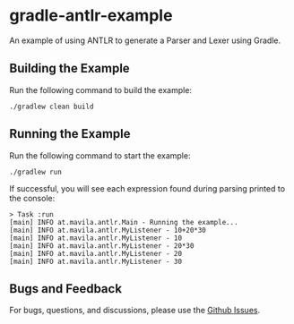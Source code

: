 # gradle-antlr-example

An example of using ANTLR to generate a Parser and Lexer using Gradle.

## Building the Example
Run the following command to build the example:

    ./gradlew clean build
    
## Running the Example
Run the following command to start the example:

    ./gradlew run
    
If successful, you will see each expression found during parsing printed to the console:

    > Task :run
    [main] INFO at.mavila.antlr.Main - Running the example...
    [main] INFO at.mavila.antlr.MyListener - 10+20*30
    [main] INFO at.mavila.antlr.MyListener - 10
    [main] INFO at.mavila.antlr.MyListener - 20*30
    [main] INFO at.mavila.antlr.MyListener - 20
    [main] INFO at.mavila.antlr.MyListener - 30
    
## Bugs and Feedback
For bugs, questions, and discussions, please use the [Github Issues](https://github.com/totopoloco/antlr4_sample/issues).
